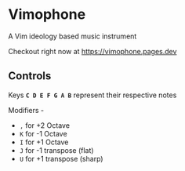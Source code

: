 # Vimophone

A Vim ideology based music instrument

Checkout right now at https://vimophone.pages.dev

## Controls
Keys **`C D E F G A B`** represent their respective notes

Modifiers -
- `,` for +2 Octave
- `K` for -1 Octave
- `I` for +1 Octave
- `J` for -1 transpose (flat)
- `U` for +1 transpose (sharp)
